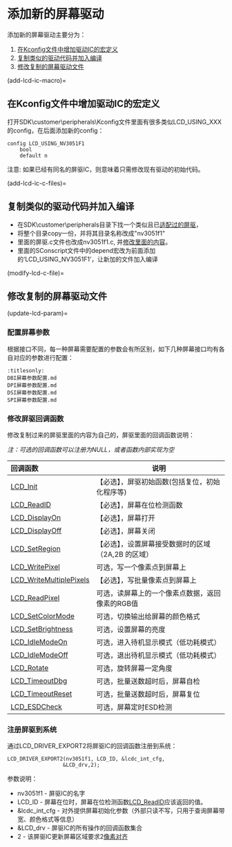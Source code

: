 # 添加新的屏幕驱动

添加新的屏幕驱动主要分为：  
1. [在Kconfig文件中增加驱动IC的宏定义](add-lcd-ic-macro)
1. [复制类似的驱动代码并加入编译](add-lcd-ic-c-files)
1. [修改复制的屏幕驱动文件](modify-lcd-c-file)



(add-lcd-ic-macro)=
## 在Kconfig文件中增加驱动IC的宏定义
打开SDK\customer\peripherals\Kconfig文件里面有很多类似LCD_USING_XXX的config，在后面添加新的config：
```
config LCD_USING_NV3051F1
    bool
    default n
```
注意: 如果已经有同名的屏驱IC，则意味着只需修改现有驱动的初始代码。

(add-lcd-ic-c-files)=
## 复制类似的驱动代码并加入编译
- 在SDK\customer\peripherals目录下找一个类似且已[适配过的屏驱](./已适配屏幕模组列表.md)，
- 将整个目录copy一份，并将其目录名称改成"nv3051f1"
- 里面的屏驱.c文件也改成nv3051f1.c, 并[修改里面的内容](update-lcd-param)。
- 里面的SConscript文件中的depend宏改为前面添加的‘LCD_USING_NV3051F1’，让新加的文件加入编译



(modify-lcd-c-file)=
## 修改复制的屏幕驱动文件

(update-lcd-param)=
### 配置屏幕参数
根据接口不同，每一种屏幕需要配置的参数会有所区别，如下几种屏幕接口均有各自对应的参数进行配置：

```{toctree}
:titlesonly:
DBI屏幕参数配置.md
DPI屏幕参数配置.md
DSI屏幕参数配置.md
SPI屏幕参数配置.md
```

### 修改屏驱回调函数
修改复制过来的屏驱里面的内容为自己的，屏驱里面的回调函数说明：

_注：可选的回调函数可以注册为NULL，或者函数内部实现为空_

|回调函数| 说明|
|:---- | ----  |
|  [LCD_Init](lcd-cb-func-LCD-Init)|  【必选】，屏驱初始函数(包括复位，初始化程序等) |
|  [LCD_ReadID](lcd-cb-func-LCD-ReadID)|  【必选】，屏幕在位检测函数 |
|  [LCD_DisplayOn](lcd-cb-func-LCD-DisplayOn)|  【必选】，屏幕打开 |
|  [LCD_DisplayOff](lcd-cb-func-LCD-DisplayOff)|  【必选】，屏幕关闭 |
|  [LCD_SetRegion](lcd-cb-func-LCD-SetRegion)|  【必选】，设置屏幕接受数据时的区域（2A,2B 的区域）|
|  [LCD_WritePixel](lcd-cb-func-LCD-WritePixel)|  可选，写一个像素点到屏幕上|
|  [LCD_WriteMultiplePixels](lcd-cb-func-LCD-WriteMultiplePixels)|  【必选】，写批量像素点到屏幕上|
|  [LCD_ReadPixel](lcd-cb-func-LCD-ReadPixel)|  可选，读屏幕上的一个像素点数据，返回像素的RGB值|
|  [LCD_SetColorMode](lcd-cb-func-LCD-SetColorMode)|  可选，切换输出给屏幕的颜色格式|
|  [LCD_SetBrightness](lcd-cb-func-LCD-SetBrightness)|  可选，设置屏幕的亮度 |
|  [LCD_IdleModeOn](lcd-cb-func-LCD-IdleModeOn)|  可选，进入待机显示模式（低功耗模式） |
|  [LCD_IdleModeOff](lcd-cb-func-LCD-IdleModeOff)|  可选，退出待机显示模式（低功耗模式） |
|  [LCD_Rotate](lcd-cb-func-LCD-Rotate)|  可选，旋转屏幕一定角度 |
|  [LCD_TimeoutDbg](lcd-cb-func-LCD-TimeoutDbg)|  可选，批量送数超时后，屏幕自检 |
|  [LCD_TimeoutReset](lcd-cb-func-LCD-TimeoutReset)|  可选，批量送数超时后，屏幕复位 |
|  [LCD_ESDCheck](lcd-cb-func-LCD-ESDCheck)    | 可选，屏幕定时ESD检测 |


### 注册屏驱到系统
通过LCD_DRIVER_EXPORT2将屏驱IC的回调函数注册到系统：
```
LCD_DRIVER_EXPORT2(nv3051f1, LCD_ID, &lcdc_int_cfg,
                  &LCD_drv,2);
```

参数说明：
- nv3051f1 - 屏驱IC的名字
- LCD_ID   - 屏幕在位时，屏幕在位检测函数[LCD_ReadID](./框架介绍.md#lcd-driver-detect-method)应该返回的值。
- &lcdc_int_cfg - 对外提供屏幕初始化参数（外部只读不写，只用于查询屏幕带宽、颜色格式等信息）
- &LCD_drv - 屏驱IC的所有操作的回调函数集合
- 2 - 该屏驱IC更新屏幕区域要求2[像素对齐](./框架介绍.md#lcd-ic-pixel-alignment)



